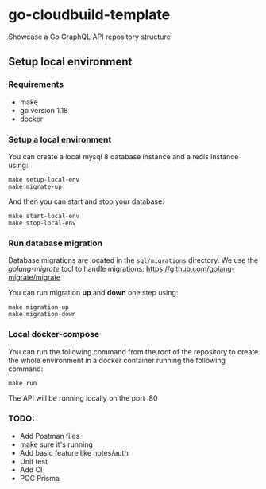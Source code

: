 # go-cloudbuild-template
Showcase a Go GraphQL API repository structure

## Setup local environment

### Requirements
 - make
 - go version 1.18
 - docker

### Setup a local environment

You can create a local mysql 8 database instance and a redis instance using:
```
make setup-local-env
make migrate-up
```

And then you can start and stop your database:
```
make start-local-env
make stop-local-env
```

### Run database migration

Database migrations are located in the `sql/migrations` directory.
We use the *golang-migrate* tool to handle migrations: https://github.com/golang-migrate/migrate

You can run migration **up** and **down** one step using:
```
make migration-up
make migration-down
```

### Local docker-compose

You can run the following command from the root of the repository
to create the whole environment in a docker container running the following command:
```
make run
```
The API will be running locally on the port :80

### TODO:

- Add Postman files
- make sure it's running
- Add basic feature like notes/auth
- Unit test
- Add CI
- POC Prisma
